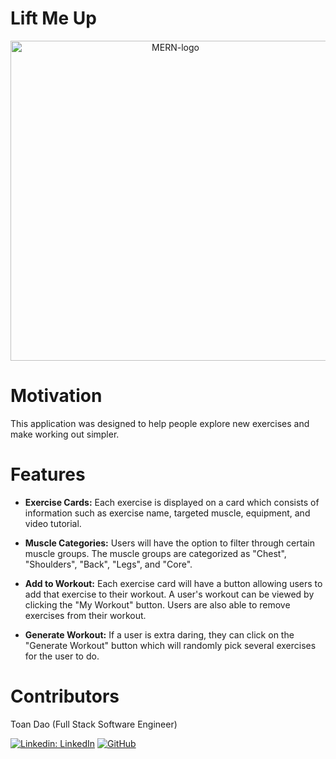 # Lift Me Up

<p align="center">
  <img width="512" align="center" alt="MERN-logo" src="https://upload.wikimedia.org/wikipedia/commons/thumb/9/94/MERN-logo.png/512px-MERN-logo.png" />
</p>

# Motivation

This application was designed to help people explore new exercises and make working out simpler.

# Features

- **Exercise Cards:** Each exercise is displayed on a card which consists of information such as exercise name, targeted muscle, equipment, and video tutorial.

- **Muscle Categories:** Users will have the option to filter through certain muscle groups. The muscle groups are categorized as "Chest", "Shoulders", "Back", "Legs", and "Core".

- **Add to Workout:** Each exercise card will have a button allowing users to add that exercise to their workout. A user's workout can be viewed by clicking the "My Workout" button. Users are also able to remove exercises from their workout.

- **Generate Workout:** If a user is extra daring, they can click on the "Generate Workout" button which will randomly pick several exercises for the user to do.

# Contributors

Toan Dao (Full Stack Software Engineer)

[![Linkedin: LinkedIn](https://img.shields.io/badge/linkedin-%230077B5.svg?style=for-the-badge&logo=linkedin&logoColor=white&link=https://www.linkedin.com/in/caleb-kim0510/)](https://www.linkedin.com/in/toanddao/)
[![GitHub](https://img.shields.io/badge/github-%23121011.svg?style=for-the-badge&logo=github&logoColor=white&link=https://github.com/cariboukim)](https://github.com/toanddao) 
